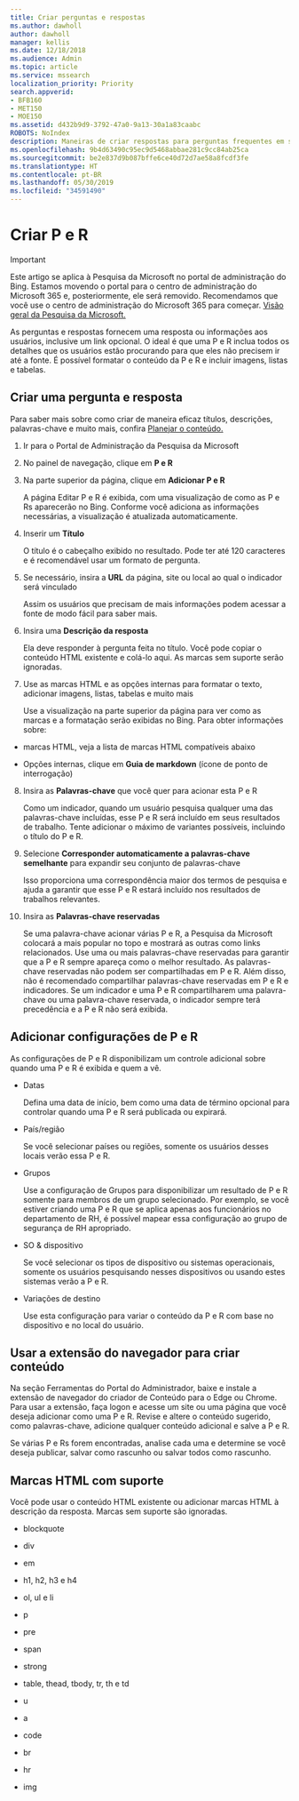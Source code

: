 ```yaml
---
title: Criar perguntas e respostas
ms.author: dawholl
author: dawholl
manager: kellis
ms.date: 12/18/2018
ms.audience: Admin
ms.topic: article
ms.service: mssearch
localization_priority: Priority
search.appverid:
- BFB160
- MET150
- MOE150
ms.assetid: d432b9d9-3792-47a0-9a13-30a1a83caabc
ROBOTS: NoIndex
description: Maneiras de criar respostas para perguntas frequentes em seus resultados de trabalho da Pesquisa da Microsoft
ms.openlocfilehash: 9b4d63490c95ec9d5468abbae281c9cc84ab25ca
ms.sourcegitcommit: be2e837d9b087bffe6ce40d72d7ae58a8fcdf3fe
ms.translationtype: HT
ms.contentlocale: pt-BR
ms.lasthandoff: 05/30/2019
ms.locfileid: "34591490"
---
```

# <a name="create-qas"></a>Criar P e R

> [!IMPORTANT]
> Este artigo se aplica à Pesquisa da Microsoft no portal de administração do Bing. Estamos movendo o portal para o centro de administração do Microsoft 365 e, posteriormente, ele será removido. Recomendamos que você use o centro de administração do Microsoft 365 para começar. [Visão geral da Pesquisa da Microsoft.](overview-microsoft-search.md)

As perguntas e respostas fornecem uma resposta ou informações aos usuários, inclusive um link opcional. O ideal é que uma P e R inclua todos os detalhes que os usuários estão procurando para que eles não precisem ir até a fonte. É possível formatar o conteúdo da P e R e incluir imagens, listas e tabelas.
  
## <a name="create-a-qa"></a>Criar uma pergunta e resposta

Para saber mais sobre como criar de maneira eficaz títulos, descrições, palavras-chave e muito mais, confira [Planejar o conteúdo.](plan-your-content.md)
  
1. Ir para o Portal de Administração da Pesquisa da Microsoft
    
2. No painel de navegação, clique em **P e R**
    
3. Na parte superior da página, clique em **Adicionar P e R**
    
    A página Editar P e R é exibida, com uma visualização de como as P e Rs aparecerão no Bing. Conforme você adiciona as informações necessárias, a visualização é atualizada automaticamente.
    
4. Inserir um **Título**
    
    O título é o cabeçalho exibido no resultado. Pode ter até 120 caracteres e é recomendável usar um formato de pergunta.
    
5. Se necessário, insira a **URL** da página, site ou local ao qual o indicador será vinculado 
    
    Assim os usuários que precisam de mais informações podem acessar a fonte de modo fácil para saber mais.
    
6. Insira uma **Descrição da resposta**
    
    Ela deve responder à pergunta feita no título. Você pode copiar o conteúdo HTML existente e colá-lo aqui. As marcas sem suporte serão ignoradas.
    
7. Use as marcas HTML e as opções internas para formatar o texto, adicionar imagens, listas, tabelas e muito mais
    
    Use a visualização na parte superior da página para ver como as marcas e a formatação serão exibidas no Bing. Para obter informações sobre:
    
  - marcas HTML, veja a lista de marcas HTML compatíveis abaixo
    
  - Opções internas, clique em **Guia de markdown** (ícone de ponto de interrogação) 
    
8. Insira as **Palavras-chave** que você quer para acionar esta P e R 
    
    Como um indicador, quando um usuário pesquisa qualquer uma das palavras-chave incluídas, esse P e R será incluído em seus resultados de trabalho. Tente adicionar o máximo de variantes possíveis, incluindo o título do P e R.
    
9. Selecione **Corresponder automaticamente a palavras-chave semelhante** para expandir seu conjunto de palavras-chave 
    
    Isso proporciona uma correspondência maior dos termos de pesquisa e ajuda a garantir que esse P e R estará incluído nos resultados de trabalhos relevantes.
    
10. Insira as **Palavras-chave reservadas**
    
    Se uma palavra-chave acionar várias P e R, a Pesquisa da Microsoft colocará a mais popular no topo e mostrará as outras como links relacionados. Use uma ou mais palavras-chave reservadas para garantir que a P e R sempre apareça como o melhor resultado. As palavras-chave reservadas não podem ser compartilhadas em P e R. Além disso, não é recomendado compartilhar palavras-chave reservadas em P e R e indicadores. Se um indicador e uma P e R compartilharem uma palavra-chave ou uma palavra-chave reservada, o indicador sempre terá precedência e a P e R não será exibida.
    
## <a name="add-qa-settings"></a>Adicionar configurações de P e R

As configurações de P e R disponibilizam um controle adicional sobre quando uma P e R é exibida e quem a vê.
  
- Datas
    
    Defina uma data de início, bem como uma data de término opcional para controlar quando uma P e R será publicada ou expirará.
    
- País/região
    
    Se você selecionar países ou regiões, somente os usuários desses locais verão essa P e R.
    
- Grupos
    
    Use a configuração de Grupos para disponibilizar um resultado de P e R somente para membros de um grupo selecionado. Por exemplo, se você estiver criando uma P e R que se aplica apenas aos funcionários no departamento de RH, é possível mapear essa configuração ao grupo de segurança de RH apropriado.
    
- SO &amp; dispositivo
    
    Se você selecionar os tipos de dispositivo ou sistemas operacionais, somente os usuários pesquisando nesses dispositivos ou usando estes sistemas verão a P e R.
    
- Variações de destino
    
    Use esta configuração para variar o conteúdo da P e R com base no dispositivo e no local do usuário.
    
## <a name="use-a-browser-extension-to-create-content"></a>Usar a extensão do navegador para criar conteúdo

Na seção Ferramentas do Portal do Administrador, baixe e instale a extensão de navegador do criador de Conteúdo para o Edge ou Chrome. Para usar a extensão, faça logon e acesse um site ou uma página que você deseja adicionar como uma P e R. Revise e altere o conteúdo sugerido, como palavras-chave, adicione qualquer conteúdo adicional e salve a P e R.
  
Se várias P e Rs forem encontradas, analise cada uma e determine se você deseja publicar, salvar como rascunho ou salvar todos como rascunho.
  
## <a name="supported-html-tags"></a>Marcas HTML com suporte

Você pode usar o conteúdo HTML existente ou adicionar marcas HTML à descrição da resposta. Marcas sem suporte são ignoradas.
  
- blockquote
    
- div
    
- em
    
- h1, h2, h3 e h4
    
- ol, ul e li
    
- p
    
- pre
    
- span
    
- strong
    
- table, thead, tbody, tr, th e td
    
- u
    
- a
    
- code
    
- br
    
- hr
    
- img

  

